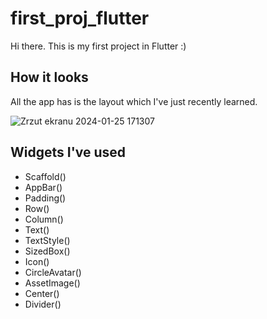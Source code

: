 # first_proj_flutter

Hi there. This is my first project in Flutter :)

## How it looks

All the app has is the layout which I've just recently learned.

![Zrzut ekranu 2024-01-25 171307](https://github.com/DominikZydek/first_proj_flutter/assets/139676226/47efda31-a1d8-4cd7-a321-87110a55d40a)

## Widgets I've used

- Scaffold()
- AppBar()
- Padding()
- Row()
- Column()
- Text()
- TextStyle()
- SizedBox()
- Icon()
- CircleAvatar()
- AssetImage()
- Center()
- Divider()

